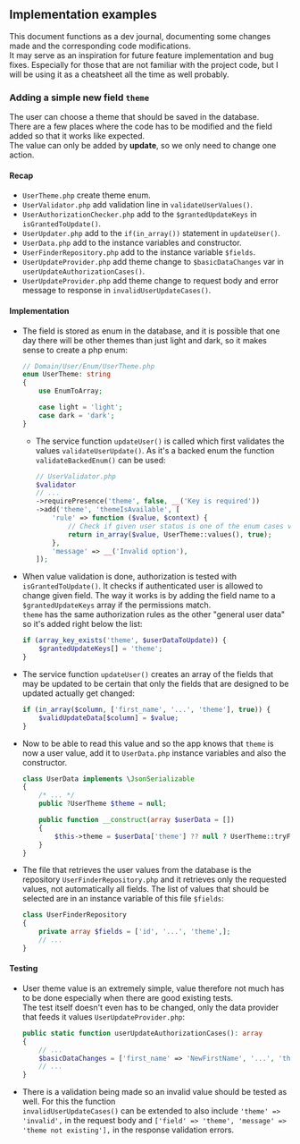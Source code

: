 ## Implementation examples

This document functions as a dev journal, documenting some changes made and
the corresponding code modifications.  
It may serve as an inspiration for future feature implementation and bug
fixes. Especially for those that are not familiar with the project code, but I will be using
it as a cheatsheet all the time as well probably.

### Adding a simple new field `theme`

The user can choose a theme that should be saved in the database.  
There are a few places where the code has to be modified and the field added
so that it works like expected.  
The value can only be added by **update**, so we only need to
change one action.  
#### Recap
* `UserTheme.php` create theme enum. 
* `UserValidator.php` add validation line in `validateUserValues()`.
* `UserAuthorizationChecker.php` add to the `$grantedUpdateKeys` in `isGrantedToUpdate()`.
* `UserUpdater.php` add to the `if(in_array())` statement in `updateUser()`.
* `UserData.php` add to the instance variables and constructor.
* `UserFinderRepository.php` add to the instance variable `$fields`.
* `UserUpdateProvider.php` add theme change to `$basicDataChanges` var in `userUpdateAuthorizationCases()`.
* `UserUpdateProvider.php` add theme change to request body and error message to response 
in `invalidUserUpdateCases()`.

#### Implementation

* The field is stored as enum in the database, and it is possible that one day there
will be other themes than just light and dark, so it makes sense to create a php enum:
    ```php
    // Domain/User/Enum/UserTheme.php
    enum UserTheme: string
    {
        use EnumToArray;
  
        case light = 'light';
        case dark = 'dark';
    }
    ```
  * The service function `updateUser()`
  is called which first validates the values `validateUserUpdate()`. As it's a backed enum
  the function `validateBackedEnum()` can be used:
      ```php
    // UserValidator.php  
    $validator
    // ...
    ->requirePresence('theme', false, __('Key is required'))
    ->add('theme', 'themeIsAvailable', [
          'rule' => function ($value, $context) {
              // Check if given user status is one of the enum cases values
              return in_array($value, UserTheme::values(), true);
          },
          'message' => __('Invalid option'),
    ]);
    ```
* When value validation is done, authorization is tested with `isGrantedToUpdate()`. 
It checks if authenticated user is allowed to change given field. The way it works
is by adding the field name to a `$grantedUpdateKeys` array if the permissions match.  
`theme` has the same authorization rules as the other "general user data" so it's added 
right below the list:
    ```php
    if (array_key_exists('theme', $userDataToUpdate)) {
        $grantedUpdateKeys[] = 'theme';
    }
    ```
* The service function `updateUser()` creates an array of the fields that may be updated
to be certain that only the fields that are designed to be updated actually get changed:
    ```php
    if (in_array($column, ['first_name', '...', 'theme'], true)) {
        $validUpdateData[$column] = $value;
    }
    ```
* Now to be able to read this value and so the app knows that `theme` is now a user value, 
add it to `UserData.php` instance variables and also the constructor.
    ```php
    class UserData implements \JsonSerializable
    {
        /* ... */    
        public ?UserTheme $theme = null;
    
        public function __construct(array $userData = [])
        {
            $this->theme = $userData['theme'] ?? null ? UserTheme::tryFrom($userData['theme']) : null;
        }
    }
    ```
* The file that retrieves the user values from the database is the repository `UserFinderRepository.php`
and it retrieves only the requested values, not automatically all fields. The list of values that
should be selected are in an instance variable of this file `$fields`: 
    ```php
    class UserFinderRepository
    {
        private array $fields = ['id', '...', 'theme',];
        // ...
    }
    ```
#### Testing
* User theme value is an extremely simple, value therefore not much has to be done especially when
there are good existing tests.  
The test itself doesn't even has to be changed, only the data provider that feeds it values
`UserUpdateProvider.php`:
  ```php
  public static function userUpdateAuthorizationCases(): array
  {
      // ...
      $basicDataChanges = ['first_name' => 'NewFirstName', '...', 'theme' => 'dark'];
      // ...
  }
  ```
* There is a validation being made so an invalid value should be tested as well. For this the function  
`invalidUserUpdateCases()` can be extended to also include `'theme' => 'invalid',` in the request body
and `['field' => 'theme', 'message' => 'theme not existing'],` in the response validation errors.
